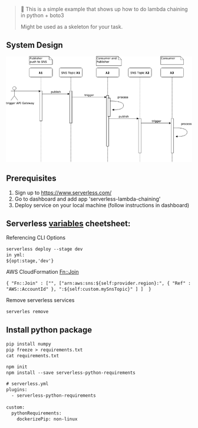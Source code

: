 > 👷 This is a simple example that shows up how to do lambda chaining in python + boto3
> 
> Might be used as a skeleton for your task.

## System Design

![Alt](doc/snsV2.png)


## Prerequisites
1. Sign up to https://www.serverless.com/
2. Go to dashboard and add app 'serverless-lambda-chaining'
3. Deploy service on your local machine (follow instructions in dashboard)


## Serverless [variables](https://www.serverless.com/framework/docs/providers/aws/guide/variables/) cheetsheet:

Referencing CLI Options
```
serverless deploy --stage dev
in yml:
${opt:stage,'dev'}
```

AWS CloudFormation [Fn::Join](https://docs.aws.amazon.com/AWSCloudFormation/latest/UserGuide/intrinsic-function-reference-join.html)
```
{ "Fn::Join" : ["", ["arn:aws:sns:${self:provider.region}:", { "Ref" : "AWS::AccountId" }, ":${self:custom.mySnsTopic}" ] ]  }
```

Remove serverless services
```
serverles remove
```

## Install python package
```
pip install numpy
pip freeze > requirements.txt
cat requirements.txt
```

```
npm init
npm install --save serverless-python-requirements
```

```
# serverless.yml
plugins:
  - serverless-python-requirements

custom:
  pythonRequirements:
    dockerizePip: non-linux
```